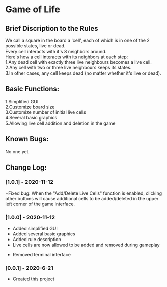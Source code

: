 # Game of Life  
## Brief Discription to the Rules  
We call a square in the board a 'cell', each of which is in one of the 2 possible states, live or dead.  
Every cell interacts with it's 8 neighbors around.  
Here's how a cell interacts with its neighbors at each step:  
1.Any dead cell with exactly three live neighbours becomes a live cell.  
2.Any cell with two or three live neighbours keeps its states.  
3.In other cases, any cell keeps dead (no matter whether it's live or dead).
## Basic Functions:  
1.Simplified GUI  
2.Customize board size  
3.Customize number of initial live cells  
4.Several basic graphics  
5.Allowing live cell addition and deletion in the game  
## Known Bugs:  
No one yet  
## Change Log:   
### [1.0.1] - 2020-11-12
+Fixed bug: When the "Add/Delete Live Cells" function is enabled, clicking other buttons will cause additional cells to be added/deleted in the upper left corner of the game interface. 
### [1.0.0] - 2020-11-12  
+ Added simplified GUI  
+ Added several basic graphics  
+ Added rule description  
+ Live cells are now allowed to be added and removed during gameplay  
- Removed terminal interface  
### [0.0.1] - 2020-6-21  
+ Created this project   
